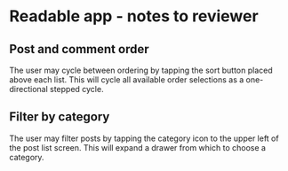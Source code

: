 # Readable app - notes to reviewer

## Post and comment order
The user may cycle between ordering by tapping the sort button placed above each list. This will cycle all available order selections as a one-directional stepped cycle.

## Filter by category
The user may filter posts by tapping the category icon to the upper left of the post list screen. This will expand a drawer from which to choose a category.
